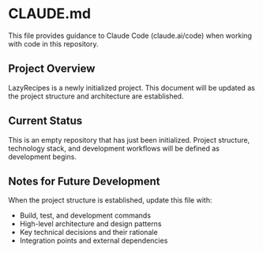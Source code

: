 # CLAUDE.md

This file provides guidance to Claude Code (claude.ai/code) when working with code in this repository.

## Project Overview

LazyRecipes is a newly initialized project. This document will be updated as the project structure and architecture are established.

## Current Status

This is an empty repository that has just been initialized. Project structure, technology stack, and development workflows will be defined as development begins.

## Notes for Future Development

When the project structure is established, update this file with:
- Build, test, and development commands
- High-level architecture and design patterns
- Key technical decisions and their rationale
- Integration points and external dependencies
